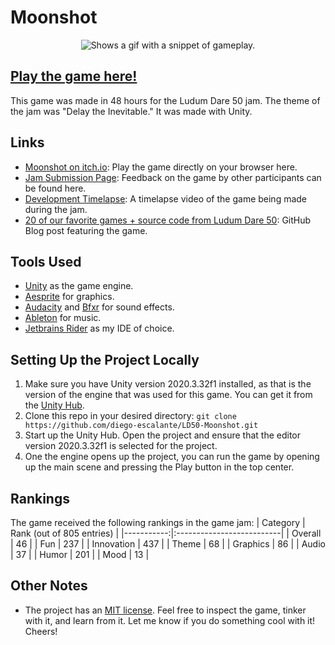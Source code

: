 # Moonshot

<p align="center">
  <picture>
    <source srcset="../assets/gameplay.gif?raw=true">
    <img alt="Shows a gif with a snippet of gameplay." src="../assets/gameplay.gif?raw=true">
  </picture>
</p>

## [Play the game here!](https://diego-escalante.itch.io/moonshot)
This game was made in 48 hours for the Ludum Dare 50 jam. The theme of the jam was "Delay the Inevitable." It was made with Unity. 

## Links
* [Moonshot on itch.io](https://diego-escalante.itch.io/moonshot): Play the game directly on your browser here.
* [Jam Submission Page](https://ldjam.com/events/ludum-dare/50/moonshot): Feedback on the game by other participants can be found here.
* [Development Timelapse](https://youtu.be/BgVO8mW5qZo): A timelapse video of the game being made during the jam.
* [20 of our favorite games + source code from Ludum Dare 50](https://github.blog/2022-05-05-ludum-dare-50/): GitHub Blog post featuring the game.

## Tools Used
* [Unity](https://unity.com/) as the game engine.
* [Aesprite](https://www.aseprite.org/) for graphics.
* [Audacity](https://www.audacityteam.org/) and [Bfxr](http://www.bfxr.net/) for sound effects.
* [Ableton](https://www.ableton.com/) for music.
* [Jetbrains Rider](https://www.jetbrains.com/rider/) as my IDE of choice.

## Setting Up the Project Locally
1. Make sure you have Unity version 2020.3.32f1 installed, as that is the version of the engine that was used for this game. You can get it from the [Unity Hub](https://unity.com/download).
2. Clone this repo in your desired directory: `git clone https://github.com/diego-escalante/LD50-Moonshot.git`
3. Start up the Unity Hub. Open the project and ensure that the editor version 2020.3.32f1 is selected for the project.
4. One the engine opens up the project, you can run the game by opening up the main scene and pressing the Play button in the top center.

## Rankings
The game received the following rankings in the game jam:
| Category   | Rank (out of 805 entries) |
|-----------:|:--------------------------|
| Overall    | 46                        |
| Fun        | 237                       |
| Innovation | 437                       |
| Theme      | 68                        |
| Graphics   | 86                        |
| Audio      | 37                        |
| Humor      | 201                       |
| Mood       | 13                        |

## Other Notes
* The project has an [MIT license](LICENSE). Feel free to inspect the game, tinker with it, and learn from it. Let me know if you do something cool with it! Cheers!
